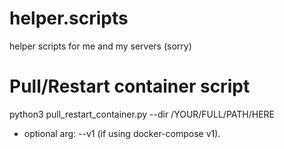 # helper.scripts
helper scripts for me and my servers (sorry)

# Pull/Restart container script
python3 pull_restart_container.py --dir /YOUR/FULL/PATH/HERE
- optional arg: --v1 (if using docker-compose v1).
